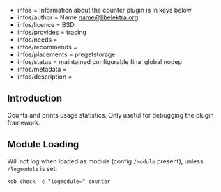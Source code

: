 - infos = Information about the counter plugin is in keys below
- infos/author = Name <name@libelektra.org>
- infos/licence = BSD
- infos/provides = tracing
- infos/needs =
- infos/recommends =
- infos/placements = pregetstorage
- infos/status = maintained configurable final global nodep
- infos/metadata =
- infos/description =

## Introduction ##

Counts and prints usage statistics.
Only useful for debugging the plugin framework.

## Module Loading ##

Will not log when loaded as module (config `/module` present), unless `/logmodule` is set:

    kdb check -c "logmodule=" counter
